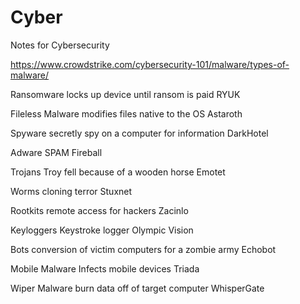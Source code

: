 # Cyber
Notes for Cybersecurity

https://www.crowdstrike.com/cybersecurity-101/malware/types-of-malware/

Ransomware
locks up device until ransom is paid
RYUK

Fileless Malware
modifies files native to the OS
Astaroth

Spyware
secretly spy on a computer for information
DarkHotel

Adware
SPAM
Fireball

Trojans
Troy fell because of a wooden horse
Emotet

Worms
cloning terror
Stuxnet

Rootkits
remote access for hackers
Zacinlo

Keyloggers
Keystroke logger
Olympic Vision

Bots
conversion of victim computers for a zombie army
Echobot

Mobile Malware
Infects mobile devices
Triada

Wiper Malware
burn data off of target computer
WhisperGate
